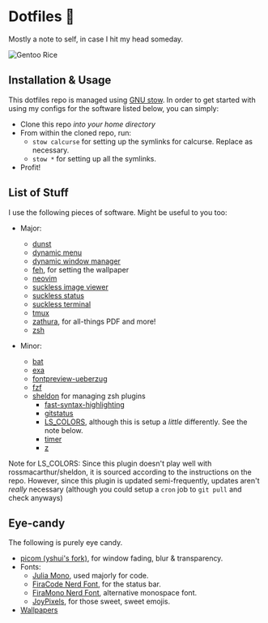 # Dotfiles 🐧

Mostly a note to self, in case I hit my head someday.

![Gentoo Rice](https://github.com/BSGalvan/dotfiles/blob/master/desktop.png)

## Installation & Usage

This dotfiles repo is managed using [GNU stow](https://www.gnu.org/software/stow/).
In order to get started with using my configs for the software listed below, you can simply:
  * Clone this repo *into your home directory*
  * From within the cloned repo, run:
    + `stow calcurse` for setting up the symlinks for calcurse. Replace as necessary.
    + `stow *` for setting up all the symlinks.
  * Profit!

## List of Stuff

I use the following pieces of software. Might be useful to you too:

* Major:
  + [dunst](https://github.com/dunst-project/dunst)
  + [dynamic menu](https://tools.suckless.org/dmenu/)
  + [dynamic window manager](https://dwm.suckless.org/)
  + [feh](https://github.com/derf/feh), for setting the wallpaper
  + [neovim](https://github.com/neovim/neovim)
  + [suckless image viewer](https://github.com/muennich/sxiv)
  + [suckless status](https://tools.suckless.org/slstatus/)
  + [suckless terminal](https://st.suckless.org/)
  + [tmux](https://github.com/tmux/tmux)
  + [zathura](https://pwmt.org/projects/zathura/), for all-things PDF and more!
  + [zsh](https://www.zsh.org/)

* Minor:
  + [bat](https://github.com/sharkdp/bat)
  + [exa](https://github.com/ogham/exa)
  + [fontpreview-ueberzug](https://github.com/OliverLew/fontpreview-ueberzug)
  + [fzf](https://github.com/junegunn/fzf)
  + [sheldon](https://github.com/rossmacarthur/sheldon) for managing zsh plugins
    - [fast-syntax-highlighting](https://github.com/zdharma-continuum/fast-syntax-highlighting)
    - [gitstatus](https://github.com/romkatv/gitstatus)
    - [LS_COLORS](https://github.com/trapd00r/LS_COLORS), although this is setup a _little_ differently. See the note below.
    - [timer](https://github.com/ohmyzsh/ohmyzsh/blob/master/plugins/timer/timer.plugin.zsh)
    - [z](https://github.com/rupa/z)

Note for LS_COLORS: Since this plugin doesn't play well with
rossmacarthur/sheldon, it is sourced according to the instructions on
the repo. However, since this plugin is updated semi-frequently, updates
aren't _really_ necessary (although you could setup a `cron` job to `git
pull` and check anyways)

## Eye-candy

The following is purely eye candy.

* [picom (yshui's fork)](https://github.com/yshui/picom), for window fading, blur & transparency.
* Fonts:
    + [Julia Mono](https://github.com/cormullion/juliamono), used majorly for code.
    + [FiraCode Nerd Font](https://github.com/ryanoasis/nerd-fonts/tree/master/patched-fonts/FiraCode), for the status bar.
    + [FiraMono Nerd Font](https://github.com/ryanoasis/nerd-fonts/tree/master/patched-fonts/FiraMono), alternative monospace font.
    + [JoyPixels](https://www.joypixels.com/emoji), for those sweet, sweet emojis.
* [Wallpapers](https://gitlab.com/BSGalvan/walls)
